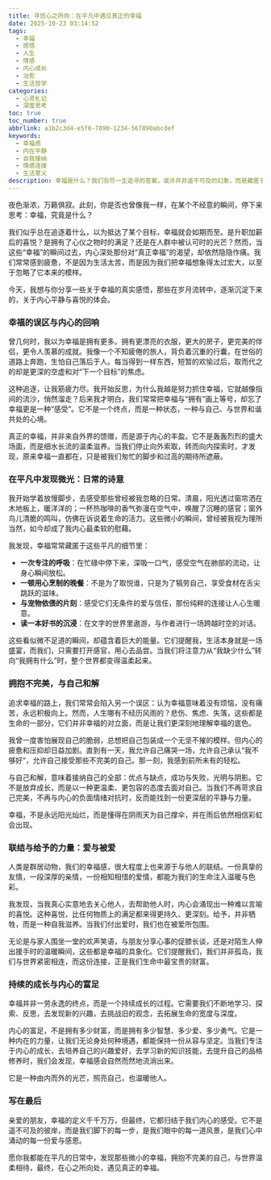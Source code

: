 ```yaml
---
title: 寻觅心之所向：在平凡中遇见真正的幸福
date: 2025-10-23 03:14:52
tags:
  - 幸福
  - 感悟
  - 人生
  - 情感
  - 内心成长
  - 治愈
  - 生活哲学
categories:
  - 心灵札记
  - 深度思考
toc: true
toc_number: true
abbrlink: a1b2c3d4-e5f6-7890-1234-567890abcdef
keywords:
  - 幸福感
  - 内在平静
  - 自我接纳
  - 情感连接
  - 生活意义
description: 幸福是什么？我们穷尽一生追寻的答案，或许并非遥不可及的幻象，而是藏匿于日常的微光、内心的和解与真挚的联结之中。这篇文章，将带你一同探索幸福的真谛，感受那些触手可及的温暖与力量。
---
```


夜色渐浓，万籁俱寂。此刻，你是否也曾像我一样，在某个不经意的瞬间，停下来思考：幸福，究竟是什么？

我们似乎总在追逐着什么，以为抵达了某个目标，幸福就会如期而至。是升职加薪后的喜悦？是拥有了心仪之物时的满足？还是在人群中被认可时的光芒？然而，当这些“幸福”的瞬间过去，内心深处那份对“真正幸福”的渴望，却依然隐隐作痛。我们常常感到疲惫，不是因为生活太苦，而是因为我们把幸福想象得太过宏大，以至于忽略了它本来的模样。

今天，我想与你分享一些关于幸福的真实感悟，那些在岁月流转中，逐渐沉淀下来的，关于内心平静与喜悦的体会。

### 幸福的误区与内心的回响

曾几何时，我以为幸福是拥有更多。拥有更漂亮的衣服，更大的房子，更完美的伴侣，更令人羡慕的成就。我像一个不知疲倦的旅人，背负着沉重的行囊，在世俗的道路上奔跑，生怕自己落后于人。每当得到一样东西，短暂的欢愉过后，取而代之的却是更深的空虚和对“下一个目标”的焦虑。

这种追逐，让我筋疲力尽。我开始反思，为什么我越是努力抓住幸福，它就越像指间的流沙，悄然溜走？后来我才明白，我们常常把幸福与“拥有”画上等号，却忘了幸福更是一种“感受”。它不是一个终点，而是一种状态，一种与自己、与世界和谐共处的心境。

真正的幸福，并非来自外界的馈赠，而是源于内心的丰盈。它不是轰轰烈烈的盛大场面，而是细水长流的温柔滋养。当我们停止向外索取，转而向内探索时，才发现，原来幸福一直都在，只是被我们匆忙的脚步和过高的期待所遮蔽。

### 在平凡中发现微光：日常的诗意

我开始学着放慢脚步，去感受那些曾经被我忽略的日常。清晨，阳光透过窗帘洒在木地板上，暖洋洋的；一杯热咖啡的香气弥漫在空气中，唤醒了沉睡的感官；窗外鸟儿清脆的鸣叫，仿佛在诉说着生命的活力。这些微小的瞬间，曾经被我视为理所当然，如今却成了我内心最柔软的慰藉。

我发现，幸福常常藏匿于这些平凡的细节里：

*   **一次专注的呼吸**：在忙碌中停下来，深吸一口气，感受空气在肺部的流动，让身心瞬间放松。
*   **一顿用心烹制的晚餐**：不是为了取悦谁，只是为了犒劳自己，享受食材在舌尖跳跃的滋味。
*   **与宠物依偎的片刻**：感受它们无条件的爱与信任，那份纯粹的连接让人心生暖意。
*   **读一本好书的沉浸**：在文字的世界里遨游，与作者进行一场跨越时空的对话。

这些看似微不足道的瞬间，却蕴含着巨大的能量。它们提醒我，生活本身就是一场盛宴，而我们，只需要打开感官，用心去品尝。当我们将注意力从“我缺少什么”转向“我拥有什么”时，整个世界都变得温柔起来。

### 拥抱不完美，与自己和解

追求幸福的路上，我们常常会陷入另一个误区：认为幸福意味着没有烦恼，没有痛苦，永远积极向上。然而，人生哪有不经历风雨的？悲伤、焦虑、失落，这些都是生命的一部分，它们并非幸福的对立面，而是让我们更深刻地理解幸福的底色。

我曾一度害怕展现自己的脆弱，总想把自己包装成一个无坚不摧的模样。但内心的疲惫和压抑却日益加剧。直到有一天，我允许自己痛哭一场，允许自己承认“我不够好”，允许自己接受那些不完美的自己。那一刻，我感到前所未有的轻松。

与自己和解，意味着接纳自己的全部：优点与缺点，成功与失败，光明与阴影。它不是放弃成长，而是以一种更温柔、更包容的态度去面对自己。当我们不再苛求自己完美，不再与内心的负面情绪对抗时，反而能找到一份更深层的平静与力量。

幸福，不是永远阳光灿烂，而是懂得在阴雨天为自己撑伞，并在雨后依然相信彩虹会出现。

### 联结与给予的力量：爱与被爱

人类是群居动物，我们的幸福感，很大程度上也来源于与他人的联结。一份真挚的友情，一段深厚的亲情，一份相知相惜的爱情，都能为我们的生命注入温暖与色彩。

我发现，当我真心实意地去关心他人，去帮助他人时，内心会涌现出一种难以言喻的喜悦。这种喜悦，比任何物质上的满足都来得更持久、更深刻。给予，并非牺牲，而是一种自我滋养。当我们付出爱时，我们也在被爱所包围。

无论是与家人围坐一堂的欢声笑语，与朋友分享心事的促膝长谈，还是对陌生人伸出援手时的温暖瞬间，这些都是幸福的具象化。它们提醒我们，我们并非孤岛，我们与世界紧密相连，而这份连接，正是我们生命中最宝贵的财富。

### 持续的成长与内心的富足

幸福并非一劳永逸的终点，而是一个持续成长的过程。它需要我们不断地学习、探索、反思，去发现新的兴趣，去挑战旧的观念，去拓展生命的宽度与深度。

内心的富足，不是拥有多少财富，而是拥有多少智慧、多少爱、多少勇气。它是一种内在的力量，让我们无论身处何种境遇，都能保持一份从容与坚定。当我们专注于内心的成长，去培养自己的兴趣爱好，去学习新的知识技能，去提升自己的品格修养时，我们会发现，幸福感会自然而然地流淌出来。

它是一种由内而外的光芒，照亮自己，也温暖他人。

### 写在最后

亲爱的朋友，幸福的定义千千万万，但最终，它都归结于我们内心的感受。它不是遥不可及的彼岸，而是我们脚下的每一步，是我们眼中的每一道风景，是我们心中涌动的每一份爱与感恩。

愿你我都能在平凡的日常中，发现那些微小的幸福，拥抱不完美的自己，与世界温柔相待，最终，在心之所向处，遇见真正的幸福。